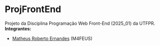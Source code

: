 # ProjFrontEnd

Projeto da Disciplina Programação Web Front-End (2025_01) da UTFPR.<br>
**Integrantes:**
- [Matheus Roberto Ernandes](https://m4feus.github.io/) (M4FEUS)
